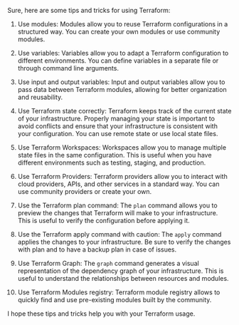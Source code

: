Sure, here are some tips and tricks for using Terraform:

1. Use modules: Modules allow you to reuse Terraform configurations in a structured way. You can create your own modules or use community modules. 

2. Use variables: Variables allow you to adapt a Terraform configuration to different environments. You can define variables in a separate file or through command line arguments. 

3. Use input and output variables: Input and output variables allow you to pass data between Terraform modules, allowing for better organization and reusability. 

4. Use Terraform state correctly: Terraform keeps track of the current state of your infrastructure. Properly managing your state is important to avoid conflicts and ensure that your infrastructure is consistent with your configuration. You can use remote state or use local state files. 

5. Use Terraform Workspaces: Workspaces allow you to manage multiple state files in the same configuration. This is useful when you have different environments such as testing, staging, and production.

6. Use Terraform Providers: Terraform providers allow you to interact with cloud providers, APIs, and other services in a standard way. You can use community providers or create your own.

7. Use the Terraform plan command: The `plan` command allows you to preview the changes that Terraform will make to your infrastructure. This is useful to verify the configuration before applying it.

8. Use the Terraform apply command with caution: The `apply` command applies the changes to your infrastructure. Be sure to verify the changes with plan and to have a backup plan in case of issues. 

9. Use Terraform Graph: The `graph` command generates a visual representation of the dependency graph of your infrastructure. This is useful to understand the relationships between resources and modules. 

10. Use Terraform Modules registry: Terraform module registry allows to quickly find and use pre-existing modules built by the community. 

I hope these tips and tricks help you with your Terraform usage.
